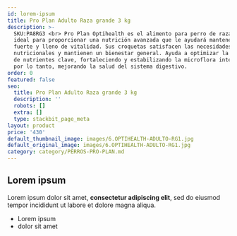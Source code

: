 ```yaml
---
id: lorem-ipsum
title: Pro Plan Adulto Raza grande 3 kg
description: >-
  SKU:PA8RG3 <br> Pro Plan Optihealth es el alimento para perro de raza grande
  ideal para proporcionar una nutrición avanzada que le ayudará mantenerse
  fuerte y lleno de vitalidad. Sus croquetas satisfacen las necesidades
  nutricionales y mantienen un bienestar general. Ayuda a optimizar la absorción
  de nutrientes clave, fortaleciendo y estabilizando la microflora intestinal y,
  por lo tanto, mejorando la salud del sistema digestivo.
order: 0
featured: false
seo:
  title: Pro Plan Adulto Raza grande 3 kg
  description: ''
  robots: []
  extra: []
  type: stackbit_page_meta
layout: product
price: '430'
default_thumbnail_image: images/6.OPTIHEALTH-ADULTO-RG1.jpg
default_original_image: images/6.OPTIHEALTH-ADULTO-RG1.jpg
category: category/PERROS-PRO-PLAN.md
---
```

## Lorem ipsum

Lorem ipsum dolor sit amet, **consectetur adipiscing elit**, sed do eiusmod tempor incididunt ut labore et dolore magna aliqua.

- Lorem ipsum
- dolor sit amet
